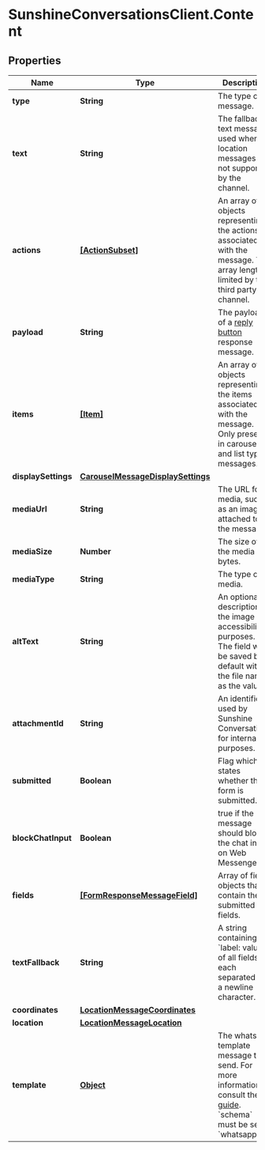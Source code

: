 # SunshineConversationsClient.Content

## Properties

Name | Type | Description | Notes
------------ | ------------- | ------------- | -------------
**type** | **String** | The type of message. | [default to &#39;template&#39;]
**text** | **String** | The fallback text message used when location messages are not supported by the channel. | [optional] [readonly] 
**actions** | [**[ActionSubset]**](ActionSubset.md) | An array of objects representing the actions associated with the message. The array length is limited by the third party channel. | [optional] 
**payload** | **String** | The payload of a [reply button](https://docs.smooch.io/guide/structured-messages/#reply-buttons) response message. | [optional] 
**items** | [**[Item]**](Item.md) | An array of objects representing the items associated with the message. Only present in carousel and list type messages. | 
**displaySettings** | [**CarouselMessageDisplaySettings**](CarouselMessageDisplaySettings.md) |  | [optional] 
**mediaUrl** | **String** | The URL for media, such as an image, attached to the message. | 
**mediaSize** | **Number** | The size of the media in bytes. | [optional] [readonly] 
**mediaType** | **String** | The type of media. | [optional] [readonly] 
**altText** | **String** | An optional description of the image for accessibility purposes. The field will be saved by default with the file name as the value. | [optional] 
**attachmentId** | **String** | An identifier used by Sunshine Conversations for internal purposes. | [optional] 
**submitted** | **Boolean** | Flag which states whether the form is submitted. | [optional] [readonly] 
**blockChatInput** | **Boolean** | true if the message should block the chat input on Web Messenger. | [optional] 
**fields** | [**[FormResponseMessageField]**](FormResponseMessageField.md) | Array of field objects that contain the submitted fields. | 
**textFallback** | **String** | A string containing the &#x60;label: value&#x60; of all fields, each separated by a newline character. | [optional] [readonly] 
**coordinates** | [**LocationMessageCoordinates**](LocationMessageCoordinates.md) |  | 
**location** | [**LocationMessageLocation**](LocationMessageLocation.md) |  | [optional] 
**template** | [**Object**](.md) | The whatsapp template message to send. For more information, consult the [guide](https://docs.smooch.io/guide/whatsapp#sending-message-templates). &#x60;schema&#x60; must be set to &#x60;whatsapp&#x60;. | 


